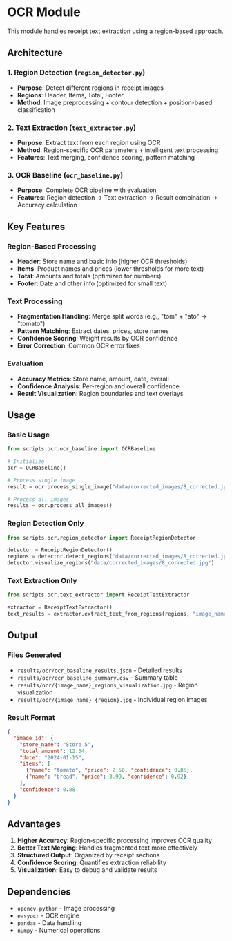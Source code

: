 # OCR Module

This module handles receipt text extraction using a region-based approach.

## Architecture

### 1. Region Detection (`region_detector.py`)
- **Purpose**: Detect different regions in receipt images
- **Regions**: Header, Items, Total, Footer
- **Method**: Image preprocessing + contour detection + position-based classification

### 2. Text Extraction (`text_extractor.py`)
- **Purpose**: Extract text from each region using OCR
- **Method**: Region-specific OCR parameters + intelligent text processing
- **Features**: Text merging, confidence scoring, pattern matching

### 3. OCR Baseline (`ocr_baseline.py`)
- **Purpose**: Complete OCR pipeline with evaluation
- **Features**: Region detection → Text extraction → Result combination → Accuracy calculation

## Key Features

### Region-Based Processing
- **Header**: Store name and basic info (higher OCR thresholds)
- **Items**: Product names and prices (lower thresholds for more text)
- **Total**: Amounts and totals (optimized for numbers)
- **Footer**: Date and other info (optimized for small text)

### Text Processing
- **Fragmentation Handling**: Merge split words (e.g., "tom" + "ato" → "tomato")
- **Pattern Matching**: Extract dates, prices, store names
- **Confidence Scoring**: Weight results by OCR confidence
- **Error Correction**: Common OCR error fixes

### Evaluation
- **Accuracy Metrics**: Store name, amount, date, overall
- **Confidence Analysis**: Per-region and overall confidence
- **Result Visualization**: Region boundaries and text overlays

## Usage

### Basic Usage
```python
from scripts.ocr.ocr_baseline import OCRBaseline

# Initialize
ocr = OCRBaseline()

# Process single image
result = ocr.process_single_image("data/corrected_images/8_corrected.jpg")

# Process all images
results = ocr.process_all_images()
```

### Region Detection Only
```python
from scripts.ocr.region_detector import ReceiptRegionDetector

detector = ReceiptRegionDetector()
regions = detector.detect_regions("data/corrected_images/8_corrected.jpg")
detector.visualize_regions("data/corrected_images/8_corrected.jpg")
```

### Text Extraction Only
```python
from scripts.ocr.text_extractor import ReceiptTextExtractor

extractor = ReceiptTextExtractor()
text_results = extractor.extract_text_from_regions(regions, "image_name")
```

## Output

### Files Generated
- `results/ocr/ocr_baseline_results.json` - Detailed results
- `results/ocr/ocr_baseline_summary.csv` - Summary table
- `results/ocr/{image_name}_regions_visualization.jpg` - Region visualization
- `results/ocr/{image_name}_{region}.jpg` - Individual region images

### Result Format
```json
{
  "image_id": {
    "store_name": "Store 5",
    "total_amount": 12.34,
    "date": "2024-01-15",
    "items": [
      {"name": "tomato", "price": 2.50, "confidence": 0.85},
      {"name": "bread", "price": 3.99, "confidence": 0.92}
    ],
    "confidence": 0.88
  }
}
```

## Advantages

1. **Higher Accuracy**: Region-specific processing improves OCR quality
2. **Better Text Merging**: Handles fragmented text more effectively
3. **Structured Output**: Organized by receipt sections
4. **Confidence Scoring**: Quantifies extraction reliability
5. **Visualization**: Easy to debug and validate results

## Dependencies

- `opencv-python` - Image processing
- `easyocr` - OCR engine
- `pandas` - Data handling
- `numpy` - Numerical operations

